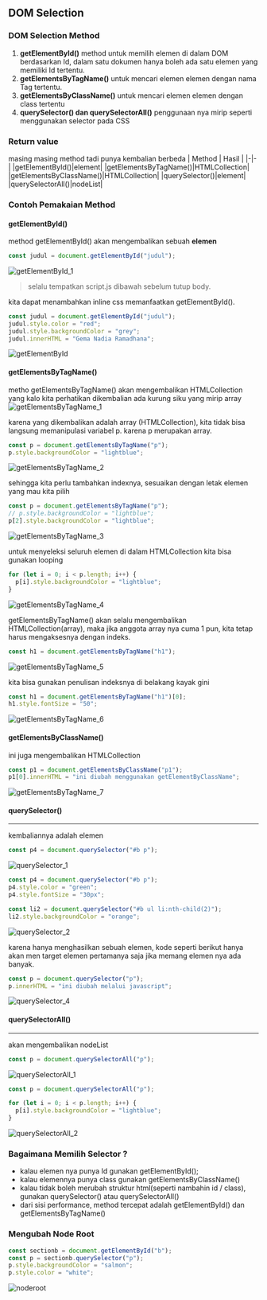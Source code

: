 ## DOM Selection

### DOM Selection Method
1. **getElementById()** method untuk memilih elemen di dalam DOM berdasarkan Id, dalam satu dokumen hanya boleh ada satu elemen yang memiliki Id tertentu. 
2. **getElementsByTagName()** untuk mencari elemen elemen dengan nama Tag tertentu. 
3. **getElementsByClassName()** untuk mencari elemen elemen dengan class tertentu
4. **querySelector() dan querySelectorAll()** penggunaan nya mirip seperti menggunakan selector pada CSS

### Return value
masing masing method tadi punya kembalian berbeda
| Method | Hasil |
|-|-|
|getElementById()|element|
|getElementsByTagName()|HTMLCollection|
|getElementsByClassName()|HTMLCollection|
|querySelector()|element|
|querySelectorAll()|nodeList|

### Contoh Pemakaian Method

#### getElementById()
method getElementById() akan mengembalikan sebuah **elemen**

```js
const judul = document.getElementById("judul");
```

![getElementById_1](images/getElementById_1.png)

>selalu tempatkan script.js dibawah sebelum tutup body. 

kita dapat menambahkan inline css memanfaatkan getElementById().

```js
const judul = document.getElementById("judul");
judul.style.color = "red";
judul.style.backgroundColor = "grey";
judul.innerHTML = "Gema Nadia Ramadhana";
```

![getElementById](images/getElementById_2.png)

#### getElementsByTagName()
metho getElementsByTagName() akan mengembalikan HTMLCollection yang kalo kita perhatikan dikembalian ada kurung siku yang mirip array
![getElementsByTagName_1](images/getElementsByTagName_1.png)

karena yang dikembalikan adalah array (HTMLCollection), kita tidak bisa langsung memanipulasi variabel p. karena p merupakan array. 

```js
const p = document.getElementsByTagName("p");
p.style.backgroundColor = "lightblue";
```

![getElementsByTagName_2](images/getElementsByTagName_2.png)

sehingga kita perlu tambahkan indexnya, sesuaikan dengan letak elemen yang mau kita pilih

```js
const p = document.getElementsByTagName("p");
// p.style.backgroundColor = "lightblue";
p[2].style.backgroundColor = "lightblue";
```

![getElementsByTagName_3](images/getElementsByTagName_3.png)

untuk menyeleksi seluruh elemen di dalam HTMLCollection kita bisa gunakan looping

```js
for (let i = 0; i < p.length; i++) {
  p[i].style.backgroundColor = "lightblue";
}
```

![getElementsByTagName_4](images/getElementsByTagName_4.png)

getElementsByTagName() akan selalu mengembalikan HTMLCollection(array), maka jika anggota array nya cuma 1 pun, kita tetap harus mengaksesnya dengan indeks.

```js
const h1 = document.getElementsByTagName("h1");
```

![getElementsByTagName_5](images/getElementsByTagName_5.png)

kita bisa gunakan penulisan indeksnya di belakang kayak gini
```js
const h1 = document.getElementsByTagName("h1")[0];
h1.style.fontSize = "50";
```

![getElementsByTagName_6](images/getElementsByTagName_6.png)

#### getElementsByClassName()
ini juga mengembalikan HTMLCollection

```js
const p1 = document.getElementsByClassName("p1");
p1[0].innerHTML = "ini diubah menggunakan getElementByClassName";
```

![getElementsByTagName_7](images/getElementsByTagName_7.png)

#### querySelector() 
---
kembaliannya adalah elemen
```js
const p4 = document.querySelector("#b p");
```

![querySelector_1](images/querySelector_1.png)

```js
const p4 = document.querySelector("#b p");
p4.style.color = "green";
p4.style.fontSize = "30px";

const li2 = document.querySelector("#b ul li:nth-child(2)");
li2.style.backgroundColor = "orange";
```

![querySelector_2](images/querySelector_2.png)

karena hanya menghasilkan sebuah elemen, kode seperti berikut hanya akan men target elemen pertamanya saja jika memang elemen nya ada banyak.

```js
const p = document.querySelector("p");
p.innerHTML = "ini diubah melalui javascript";
```

![querySelector_4](images/querySelector_4.png)

#### querySelectorAll()
---
akan mengembalikan nodeList

```js
const p = document.querySelectorAll("p");
```

![querySelectorAll_1](images/querySelectorAll_1.png)

```js
const p = document.querySelectorAll("p");

for (let i = 0; i < p.length; i++) {
  p[i].style.backgroundColor = "lightblue";
}
```

![querySelectorAll_2](images/querySelectorAll_2.png)

### Bagaimana Memilih Selector ?

- kalau elemen nya punya Id gunakan getElementById();
- kalau elemennya punya class gunakan getElementsByClassName()
- kalau tidak boleh merubah struktur html(seperti nambahin id / class), gunakan querySelector() atau querySelectorAll()
- dari sisi performance, method tercepat adalah getElementById() dan getElementsByTagName()

### Mengubah Node Root
```js
const sectionb = document.getElementById("b");
const p = sectionb.querySelector("p");
p.style.backgroundColor = "salmon";
p.style.color = "white";
```

![noderoot](images/noderoot.png)
